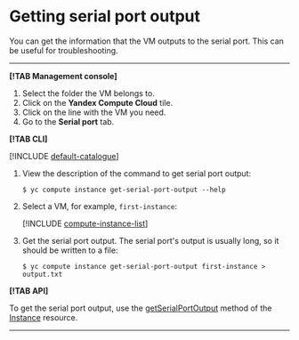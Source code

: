# Getting serial port output

You can get the information that the VM outputs to the serial port. This can be useful for troubleshooting.

---

**[!TAB Management console]**

1. Select the folder the VM belongs to.
1. Click on the **Yandex Compute Cloud** tile.
1. Click on the line with the VM you need.
1. Go to the **Serial port** tab.

**[!TAB CLI]**

[!INCLUDE [default-catalogue](../../../_includes/default-catalogue.md)]

1. View the description of the command to get serial port output:

    ```
    $ yc compute instance get-serial-port-output --help
    ```

1. Select a VM, for example, `first-instance`:

    [!INCLUDE [compute-instance-list](../../_includes_service/compute-instance-list.md)]

1. Get the serial port output. The serial port's output is usually long, so it should be written to a file:

    ```
    $ yc compute instance get-serial-port-output first-instance > output.txt
    ```

**[!TAB API]**

To get the serial port output, use the [getSerialPortOutput](../../api-ref/Instance/getSerialPortOutput.md) method of the [Instance](../../api-ref/Instance/index.md) resource.

---

